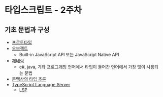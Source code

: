 # 타입스크립트 - 2주차
## 기초 문법과 구성
- [프로토타입](https://developer.mozilla.org/en-US/docs/Web/JavaScript/Inheritance_and_the_prototype_chain)
- [오브젝트](https://developer.mozilla.org/ko/docs/Web/JavaScript/Reference/Global_Objects/Object)
  - Built-in JavaScript API 또는 JavaScript Native API
- [제네릭](https://joshua1988.github.io/ts/guide/generics.html)
  - c#, java, 기타 프로그래밍 언어에서 타입이 들어간 언어에서 가장 많이 사용되는 문법
- [문맥상의 타입 추론](https://joshua1988.github.io/ts/guide/type-inference.html#%EB%AC%B8%EB%A7%A5%EC%83%81%EC%9D%98-%ED%83%80%EC%9D%B4%ED%95%91-contextual-typing)
- [TypeScript Language Server](https://code.visualstudio.com/docs/languages/typescript#_code-suggestions)
  - [LSP](https://docs.microsoft.com/ko-kr/visualstudio/extensibility/language-server-protocol?view=vs-2019)